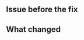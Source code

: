 ## Issue before the fix

<!--
Mandatory
Bulleted list: issue(s) causing this PR to be necessary.
-->

## What changed

<!--
Mandatory
Bulleted list: changes to repo.
-->